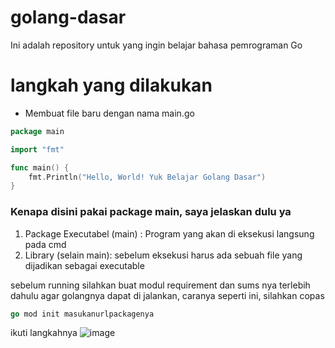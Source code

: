 # golang-dasar

Ini adalah repository untuk yang ingin belajar bahasa pemrograman Go

# langkah yang dilakukan

- Membuat file baru dengan nama main.go

```go
package main

import "fmt"

func main() {
	fmt.Println("Hello, World! Yuk Belajar Golang Dasar")
}
```

### Kenapa disini pakai package main, saya jelaskan dulu ya

1. Package Executabel (main) : Program yang akan di eksekusi langsung pada cmd
2. Library (selain main): sebelum eksekusi harus ada sebuah file yang dijadikan sebagai executable

sebelum running silahkan buat modul requirement dan sums nya terlebih dahulu agar golangnya dapat di jalankan, caranya seperti ini, silahkan copas

```go
go mod init masukanurlpackagenya
```

ikuti langkahnya
![image](https://user-images.githubusercontent.com/15622730/229246571-cfa8d2d3-d7fa-4fe7-a44b-d309fe056e98.png)
